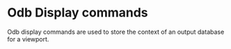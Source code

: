 # Odb Display commands

Odb display commands are used to store the context of an output database for a viewport.